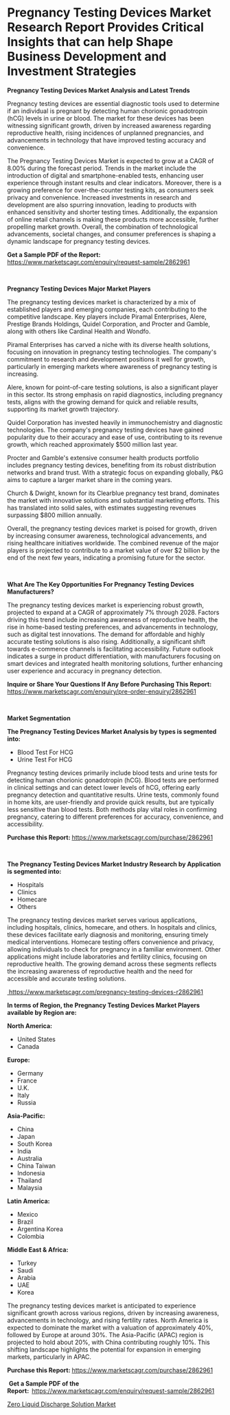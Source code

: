<p><h1>Pregnancy Testing Devices Market Research Report Provides Critical Insights that can help Shape Business Development and Investment Strategies</h1></p><p><strong>Pregnancy Testing Devices Market Analysis and Latest Trends</strong></p>
<p><p>Pregnancy testing devices are essential diagnostic tools used to determine if an individual is pregnant by detecting human chorionic gonadotropin (hCG) levels in urine or blood. The market for these devices has been witnessing significant growth, driven by increased awareness regarding reproductive health, rising incidences of unplanned pregnancies, and advancements in technology that have improved testing accuracy and convenience. </p><p>The Pregnancy Testing Devices Market is expected to grow at a CAGR of 8.00% during the forecast period. Trends in the market include the introduction of digital and smartphone-enabled tests, enhancing user experience through instant results and clear indicators. Moreover, there is a growing preference for over-the-counter testing kits, as consumers seek privacy and convenience. Increased investments in research and development are also spurring innovation, leading to products with enhanced sensitivity and shorter testing times. Additionally, the expansion of online retail channels is making these products more accessible, further propelling market growth. Overall, the combination of technological advancements, societal changes, and consumer preferences is shaping a dynamic landscape for pregnancy testing devices.</p></p>
<p><strong>Get a Sample PDF of the Report:&nbsp;</strong> <a href="https://www.marketscagr.com/enquiry/request-sample/2862961?utm_campaign=2955&utm_medium=2&utm_source=Github&utm_content=ia&utm_term=12032025&utm_id=pregnancy-testing-devices">https://www.marketscagr.com/enquiry/request-sample/2862961</a></p>
<p>&nbsp;</p>
<p><strong>Pregnancy Testing Devices Major Market Players</strong></p>
<p><p>The pregnancy testing devices market is characterized by a mix of established players and emerging companies, each contributing to the competitive landscape. Key players include Piramal Enterprises, Alere, Prestige Brands Holdings, Quidel Corporation, and Procter and Gamble, along with others like Cardinal Health and Wondfo.</p><p>Piramal Enterprises has carved a niche with its diverse health solutions, focusing on innovation in pregnancy testing technologies. The company's commitment to research and development positions it well for growth, particularly in emerging markets where awareness of pregnancy testing is increasing.</p><p>Alere, known for point-of-care testing solutions, is also a significant player in this sector. Its strong emphasis on rapid diagnostics, including pregnancy tests, aligns with the growing demand for quick and reliable results, supporting its market growth trajectory.</p><p>Quidel Corporation has invested heavily in immunochemistry and diagnostic technologies. The company's pregnancy testing devices have gained popularity due to their accuracy and ease of use, contributing to its revenue growth, which reached approximately $500 million last year.</p><p>Procter and Gamble's extensive consumer health products portfolio includes pregnancy testing devices, benefiting from its robust distribution networks and brand trust. With a strategic focus on expanding globally, P&G aims to capture a larger market share in the coming years.</p><p>Church & Dwight, known for its Clearblue pregnancy test brand, dominates the market with innovative solutions and substantial marketing efforts. This has translated into solid sales, with estimates suggesting revenues surpassing $800 million annually.</p><p>Overall, the pregnancy testing devices market is poised for growth, driven by increasing consumer awareness, technological advancements, and rising healthcare initiatives worldwide. The combined revenue of the major players is projected to contribute to a market value of over $2 billion by the end of the next few years, indicating a promising future for the sector.</p></p>
<p>&nbsp;</p>
<p><strong>What Are The Key Opportunities For Pregnancy Testing Devices Manufacturers?</strong></p>
<p><p>The pregnancy testing devices market is experiencing robust growth, projected to expand at a CAGR of approximately 7% through 2028. Factors driving this trend include increasing awareness of reproductive health, the rise in home-based testing preferences, and advancements in technology, such as digital test innovations. The demand for affordable and highly accurate testing solutions is also rising. Additionally, a significant shift towards e-commerce channels is facilitating accessibility. Future outlook indicates a surge in product differentiation, with manufacturers focusing on smart devices and integrated health monitoring solutions, further enhancing user experience and accuracy in pregnancy detection.</p></p>
<p><strong>Inquire or Share Your Questions If Any Before Purchasing This Report:</strong> <a href="https://www.marketscagr.com/enquiry/pre-order-enquiry/2862961?utm_campaign=2955&utm_medium=2&utm_source=Github&utm_content=ia&utm_term=12032025&utm_id=pregnancy-testing-devices">https://www.marketscagr.com/enquiry/pre-order-enquiry/2862961</a></p>
<p>&nbsp;</p>
<p><strong>Market Segmentation</strong></p>
<p><strong>The Pregnancy Testing Devices Market Analysis by types is segmented into:</strong></p>
<p><ul><li>Blood Test For HCG</li><li>Urine Test For HCG</li></ul></p>
<p><p>Pregnancy testing devices primarily include blood tests and urine tests for detecting human chorionic gonadotropin (hCG). Blood tests are performed in clinical settings and can detect lower levels of hCG, offering early pregnancy detection and quantitative results. Urine tests, commonly found in home kits, are user-friendly and provide quick results, but are typically less sensitive than blood tests. Both methods play vital roles in confirming pregnancy, catering to different preferences for accuracy, convenience, and accessibility.</p></p>
<p><strong>Purchase this Report:&nbsp;</strong><a href="https://www.marketscagr.com/purchase/2862961?utm_campaign=2955&utm_medium=2&utm_source=Github&utm_content=ia&utm_term=12032025&utm_id=pregnancy-testing-devices">https://www.marketscagr.com/purchase/2862961</a></p>
<p>&nbsp;</p>
<p><strong>The Pregnancy Testing Devices Market Industry Research by Application is segmented into:</strong></p>
<p><ul><li>Hospitals</li><li>Clinics</li><li>Homecare</li><li>Others</li></ul></p>
<p><p>The pregnancy testing devices market serves various applications, including hospitals, clinics, homecare, and others. In hospitals and clinics, these devices facilitate early diagnosis and monitoring, ensuring timely medical interventions. Homecare testing offers convenience and privacy, allowing individuals to check for pregnancy in a familiar environment. Other applications might include laboratories and fertility clinics, focusing on reproductive health. The growing demand across these segments reflects the increasing awareness of reproductive health and the need for accessible and accurate testing solutions.</p></p>
<p><a href="https://www.marketscagr.com/pregnancy-testing-devices-r2862961?utm_campaign=2955&utm_medium=2&utm_source=Github&utm_content=ia&utm_term=12032025&utm_id=pregnancy-testing-devices">&nbsp;https://www.marketscagr.com/pregnancy-testing-devices-r2862961</a></p>
<p><strong>In terms of Region, the Pregnancy Testing Devices Market Players available by Region are:</strong></p>
<p>
    <p> <strong> North America: </strong>
        <ul>
            <li>United States</li>
            <li>Canada</li>
        </ul>
        </p> 
    <p> <strong> Europe: </strong>
        <ul>
            <li>Germany</li>
            <li>France</li>
            <li>U.K.</li>
            <li>Italy</li>
            <li>Russia</li>
        </ul>
        </p> 
    <p> <strong> Asia-Pacific: </strong>
        <ul>
            <li>China</li>
            <li>Japan</li>
            <li>South Korea</li>
            <li>India</li>
            <li>Australia</li>
            <li>China Taiwan</li>
            <li>Indonesia</li>
            <li>Thailand</li>
            <li>Malaysia</li>
        </ul>
        </p> 
    <p> <strong> Latin America: </strong>
        <ul>
            <li>Mexico</li>
            <li>Brazil</li>
            <li>Argentina Korea</li>
            <li>Colombia</li>
        </ul>
        </p> 
    <p> <strong> Middle East & Africa: </strong>
        <ul>
            <li>Turkey</li>
            <li>Saudi</li>
            <li>Arabia</li>
            <li>UAE</li>
            <li>Korea</li>
        </ul>
    </p>
    </p>
<p><p>The pregnancy testing devices market is anticipated to experience significant growth across various regions, driven by increasing awareness, advancements in technology, and rising fertility rates. North America is expected to dominate the market with a valuation of approximately 40%, followed by Europe at around 30%. The Asia-Pacific (APAC) region is projected to hold about 20%, with China contributing roughly 10%. This shifting landscape highlights the potential for expansion in emerging markets, particularly in APAC.</p></p>
<p><strong>Purchase this Report: </strong><a href="https://www.marketscagr.com/purchase/2862961?utm_campaign=2955&utm_medium=2&utm_source=Github&utm_content=ia&utm_term=12032025&utm_id=pregnancy-testing-devices">https://www.marketscagr.com/purchase/2862961</a></p>
<p>&nbsp;<strong>Get a Sample PDF of the Report:&nbsp;&nbsp;</strong><a href="https://www.marketscagr.com/enquiry/request-sample/2862961?utm_campaign=2955&utm_medium=2&utm_source=Github&utm_content=ia&utm_term=12032025&utm_id=pregnancy-testing-devices">https://www.marketscagr.com/enquiry/request-sample/2862961</a></p>
<p><strong></strong></p>
<p><p><a href="https://github.com/schwminh2001101/Market-Research-Report-List-1/blob/main/zero-liquid-discharge-solution-market.md?utm_campaign=2955&utm_medium=2&utm_source=Github&utm_content=ia&utm_term=12032025&utm_id=pregnancy-testing-devices">Zero Liquid Discharge Solution Market</a></p></p>
